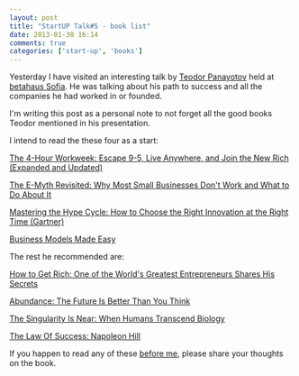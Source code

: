 ```yaml
---
layout: post
title: "StartUP Talk#5 - book list"
date: 2013-01-30 16:14
comments: true
categories: ['start-up', 'books']
---
```


Yesterday I have visited an interesting talk by
[Teodor Panayotov](http://www.linkedin.com/in/tpanayotov) held at
[betahaus Sofia](http://www.betahaus.bg/). He was talking about his
path to success and all the companies he had worked in or founded.

I'm writing this post as a personal note to not forget all the good books
Teodor mentioned in his presentation.

I intend to read the these four as a start:


<a href="http://www.amazon.com/gp/product/0307465357/ref=as_li_ss_tl?ie=UTF8&camp=1789&creative=390957&creativeASIN=0307465357&linkCode=as2&tag=atodorovorg-20">The 4-Hour Workweek: Escape 9-5, Live Anywhere, and Join the New Rich (Expanded and Updated)</a><img src="http://www.assoc-amazon.com/e/ir?t=atodorovorg-20&l=as2&o=1&a=0307465357" width="1" height="1" border="0" alt="" style="border:none !important; margin:0px !important;" />

<a href="http://www.amazon.com/gp/product/0887307280/ref=as_li_ss_tl?ie=UTF8&camp=1789&creative=390957&creativeASIN=0887307280&linkCode=as2&tag=atodorovorg-20">The E-Myth Revisited: Why Most Small Businesses Don't Work and What to Do About It</a><img src="http://www.assoc-amazon.com/e/ir?t=atodorovorg-20&l=as2&o=1&a=0887307280" width="1" height="1" border="0" alt="" style="border:none !important; margin:0px !important;" />

<a href="http://www.amazon.com/gp/product/1422121100/ref=as_li_ss_tl?ie=UTF8&camp=1789&creative=390957&creativeASIN=1422121100&linkCode=as2&tag=atodorovorg-20">Mastering the Hype Cycle: How to Choose the Right Innovation at the Right Time (Gartner)</a><img src="http://www.assoc-amazon.com/e/ir?t=atodorovorg-20&l=as2&o=1&a=1422121100" width="1" height="1" border="0" alt="" style="border:none !important; margin:0px !important;" />

<a href="http://www.amazon.com/gp/product/1599180413/ref=as_li_ss_tl?ie=UTF8&camp=1789&creative=390957&creativeASIN=1599180413&linkCode=as2&tag=atodorovorg-20">Business Models Made Easy</a><img src="http://www.assoc-amazon.com/e/ir?t=atodorovorg-20&l=as2&o=1&a=1599180413" width="1" height="1" border="0" alt="" style="border:none !important; margin:0px !important;" />



The rest he recommended are:

<a href="http://www.amazon.com/gp/product/1591842719/ref=as_li_ss_tl?ie=UTF8&camp=1789&creative=390957&creativeASIN=1591842719&linkCode=as2&tag=atodorovorg-20">How to Get Rich: One of the World's Greatest Entrepreneurs Shares His Secrets</a><img src="http://www.assoc-amazon.com/e/ir?t=atodorovorg-20&l=as2&o=1&a=1591842719" width="1" height="1" border="0" alt="" style="border:none !important; margin:0px !important;" />

<a href="http://www.amazon.com/gp/product/1451614217/ref=as_li_ss_tl?ie=UTF8&camp=1789&creative=390957&creativeASIN=1451614217&linkCode=as2&tag=atodorovorg-20">Abundance: The Future Is Better Than You Think</a><img src="http://www.assoc-amazon.com/e/ir?t=atodorovorg-20&l=as2&o=1&a=1451614217" width="1" height="1" border="0" alt="" style="border:none !important; margin:0px !important;" />

<a href="http://www.amazon.com/gp/product/0143037889/ref=as_li_ss_tl?ie=UTF8&camp=1789&creative=390957&creativeASIN=0143037889&linkCode=as2&tag=atodorovorg-20">The Singularity Is Near: When Humans Transcend Biology</a><img src="http://www.assoc-amazon.com/e/ir?t=atodorovorg-20&l=as2&o=1&a=0143037889" width="1" height="1" border="0" alt="" style="border:none !important; margin:0px !important;" />

<a href="http://www.amazon.com/gp/product/1440428433/ref=as_li_ss_tl?ie=UTF8&camp=1789&creative=390957&creativeASIN=1440428433&linkCode=as2&tag=atodorovorg-20">The Law Of Success: Napoleon Hill</a><img src="http://www.assoc-amazon.com/e/ir?t=atodorovorg-20&l=as2&o=1&a=1440428433" width="1" height="1" border="0" alt="" style="border:none !important; margin:0px !important;" />

If you happen to read any of these [before me](http://www.goodreads.com/review/list/16191345-alexander-todorov?shelf=to-read),
please share your thoughts on the book.
